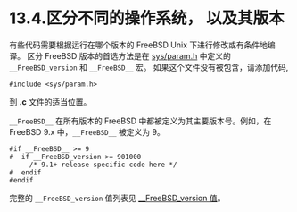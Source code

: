 # 13.4.区分不同的操作系统， 以及其版本

有些代码需要根据运行在哪个版本的 FreeBSD Unix 下进行修改或有条件地编译。
区分 FreeBSD 版本的首选方法是在 [sys/param.h](https://cgit.freebsd.org/src/tree/sys/sys/param.h) 中定义的 `__FreeBSD_version` 和 `__FreeBSD__` 宏。
如果这个文件没有被包含，请添加代码,

```shell-session
#include <sys/param.h>
```

到 **.c** 文件的适当位置。

`__FreeBSD__` 在所有版本的 FreeBSD 中都被定义为其主要版本号。例如，在 FreeBSD 9.x 中，`__FreeBSD__` 被定义为 9。

```shell-session
#if __FreeBSD__ >= 9
#  if __FreeBSD_version >= 901000
	 /* 9.1+ release specific code here */
#  endif
#endif
```

完整的 `__FreeBSD_version` 值列表见 [__FreeBSD_version 值](https://docs.freebsd.org/en/books/porters-handbook/versions/index.html#versions)。

